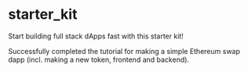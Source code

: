 # starter_kit
Start building full stack dApps fast with this starter kit!

Successfully completed the tutorial for making a simple Ethereum swap dapp (incl. making a new token, frontend and backend).
